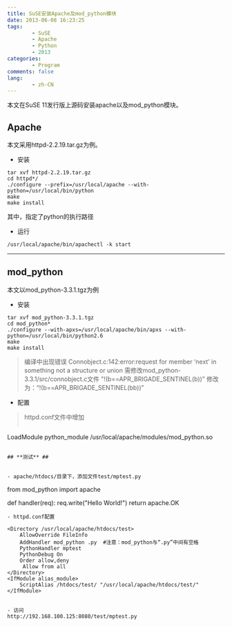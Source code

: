 ```yaml
---
title: SuSE安装Apache及mod_python模块
date: 2013-06-08 16:23:25
tags:
        - SuSE
        - Apache
        - Python
        - 2013
categories:
        - Program
comments: false
lang:
        - zh-CN
---
```

本文在SuSE 11发行版上源码安装apache以及mod_python模块。

<!-- more -->

## **Apache** ##
本文采用httpd-2.2.19.tar.gz为例。
- 安装
```
tar xvf httpd-2.2.19.tar.gz
cd httpd*/
./configure --prefix=/usr/local/apache --with-python=/usr/local/bin/python
make
make install
```
其中，指定了python的执行路径
- 运行
```
/usr/local/apache/bin/apachectl -k start
```

----------

## **mod_python** ##
本文以mod_python-3.3.1.tgz为例
- 安装
```
tar xvf mod_python-3.3.1.tgz
cd mod_python*
./configure --with-apxs=/usr/local/apache/bin/apxs --with-python=/usr/local/bin/python2.6
make
make install
```
> 编译中出现错误
> Connobject.c:142:error:request for member ‘next’ in something not a structure or union
> 需修改mod_python-3.3.1/src/connobject.c文件
> "!(b==APR_BRIGADE_SENTINEL(b))”
> 修改为：“!(b==APR_BRIGADE_SENTINEL(bb))”

- 配置
> httpd.conf文件中增加
> ```
LoadModule python_module /usr/local/apache/modules/mod_python.so
```

## **测试** ##


- apache/htdocs/目录下，添加文件test/mptest.py
```
   from mod_python import apache
    
   def handler(req):
        req.write("Hello World!")
        return apache.OK
```
- httpd.conf配置
```
    <Directory /usr/local/apache/htdocs/test>
        AllowOverride FileInfo
        AddHandler mod_python .py  #注意：mod_python与“.py”中间有空格
        PythonHandler mptest
        PythonDebug On
        Order allow,deny
         Allow from all
    </Directory>
    <IfModule alias_module>
        ScriptAlias /htdocs/test/ "/usr/local/apache/htdocs/test/"
    </IfModule>
```

- 访问
http://192.168.100.125:8080/test/mptest.py